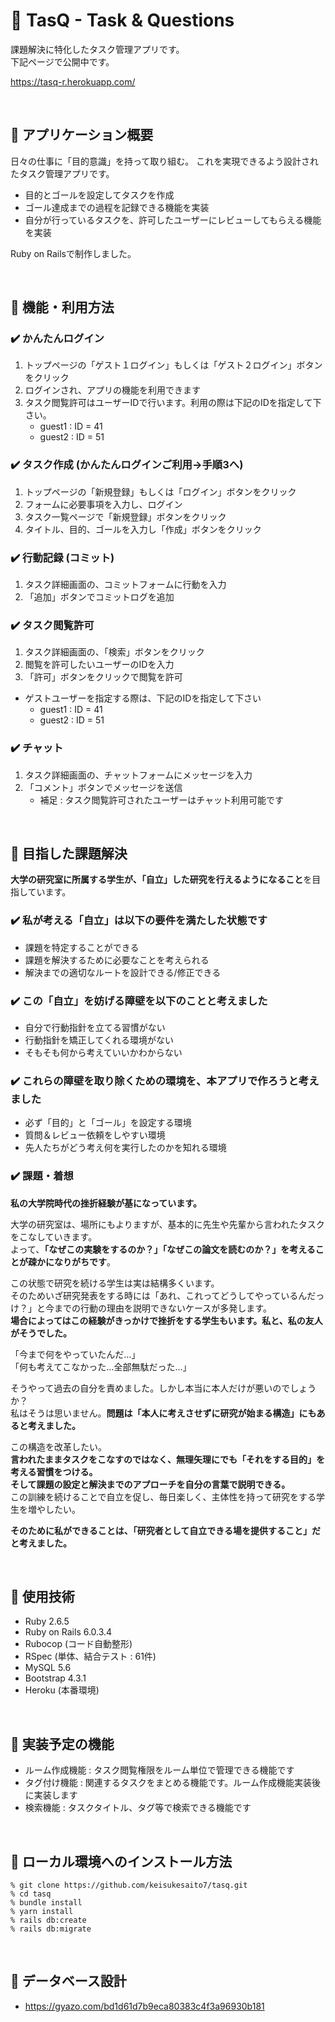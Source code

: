 # :pushpin: TasQ - Task & Questions

課題解決に特化したタスク管理アプリです。  
下記ページで公開中です。  

https://tasq-r.herokuapp.com/

<br>

## :pushpin: アプリケーション概要

日々の仕事に「目的意識」を持って取り組む。
これを実現できるよう設計されたタスク管理アプリです。

* 目的とゴールを設定してタスクを作成
* ゴール達成までの過程を記録できる機能を実装
* 自分が行っているタスクを、許可したユーザーにレビューしてもらえる機能を実装

Ruby on Railsで制作しました。

<br>

## :pushpin: 機能・利用方法

### :heavy_check_mark: かんたんログイン

1. トップページの「ゲスト１ログイン」もしくは「ゲスト２ログイン」ボタンをクリック
2. ログインされ、アプリの機能を利用できます
3. タスク閲覧許可はユーザーIDで行います。利用の際は下記のIDを指定して下さい。
    * guest1 : ID = 41
    * guest2 : ID = 51

### :heavy_check_mark: タスク作成 (かんたんログインご利用→手順3へ)

1. トップページの「新規登録」もしくは「ログイン」ボタンをクリック
2. フォームに必要事項を入力し、ログイン
3. タスク一覧ページで「新規登録」ボタンをクリック
4. タイトル、目的、ゴールを入力し「作成」ボタンをクリック

### :heavy_check_mark: 行動記録 (コミット)

1. タスク詳細画面の、コミットフォームに行動を入力
2. 「追加」ボタンでコミットログを追加


### :heavy_check_mark: タスク閲覧許可

1. タスク詳細画面の、「検索」ボタンをクリック
2. 閲覧を許可したいユーザーのIDを入力
3. 「許可」ボタンをクリックで閲覧を許可
* ゲストユーザーを指定する際は、下記のIDを指定して下さい
    * guest1 : ID = 41
    * guest2 : ID = 51

### :heavy_check_mark: チャット

1. タスク詳細画面の、チャットフォームにメッセージを入力
2. 「コメント」ボタンでメッセージを送信
    * 補足 : タスク閲覧許可されたユーザーはチャット利用可能です

<br>

## :pushpin: 目指した課題解決

**大学の研究室に所属する学生が、「自立」した研究を行えるようになること**を目指しています。

### :heavy_check_mark: 私が考える「自立」は以下の要件を満たした状態です
* 課題を特定することができる
* 課題を解決するために必要なことを考えられる
* 解決までの適切なルートを設計できる/修正できる
    
### :heavy_check_mark: この「自立」を妨げる障壁を以下のことと考えました
* 自分で行動指針を立てる習慣がない
* 行動指針を矯正してくれる環境がない
* そもそも何から考えていいかわからない
    
### :heavy_check_mark: これらの障壁を取り除くための環境を、本アプリで作ろうと考えました
* 必ず「目的」と「ゴール」を設定する環境
* 質問＆レビュー依頼をしやすい環境
* 先人たちがどう考え何を実行したのかを知れる環境

### :heavy_check_mark: 課題・着想

**私の大学院時代の挫折経験が基になっています。**

大学の研究室は、場所にもよりますが、基本的に先生や先輩から言われたタスクをこなしていきます。  
よって、**「なぜこの実験をするのか？」「なぜこの論文を読むのか？」を考えることが疎かになりがちです**。

この状態で研究を続ける学生は実は結構多くいます。  
そのためいざ研究発表をする時には「あれ、これってどうしてやっているんだっけ？」と今までの行動の理由を説明できないケースが多発します。  
**場合によってはこの経験がきっかけで挫折をする学生もいます。私と、私の友人がそうでした。**

「今まで何をやっていたんだ…」  
「何も考えてこなかった…全部無駄だった…」

そうやって過去の自分を責めました。しかし本当に本人だけが悪いのでしょうか？  
私はそうは思いません。**問題は「本人に考えさせずに研究が始まる構造」にもあると考えました。**

この構造を改革したい。  
**言われたままタスクをこなすのではなく、無理矢理にでも「それをする目的」を考える習慣をつける。**  
**そして課題の設定と解決までのアプローチを自分の言葉で説明できる。**  
この訓練を続けることで自立を促し、毎日楽しく、主体性を持って研究をする学生を増やしたい。

**そのために私ができることは、「研究者として自立できる場を提供すること」だと考えました。**

<br>

## :pushpin: 使用技術

* Ruby 2.6.5
* Ruby on Rails 6.0.3.4
* Rubocop (コード自動整形)
* RSpec (単体、結合テスト : 61件)
* MySQL 5.6
* Bootstrap 4.3.1
* Heroku (本番環境)

<br>

## :pushpin: 実装予定の機能

* ルーム作成機能 : タスク閲覧権限をルーム単位で管理できる機能です
* タグ付け機能 : 関連するタスクをまとめる機能です。ルーム作成機能実装後に実装します
* 検索機能 : タスクタイトル、タグ等で検索できる機能です

<br>

## :pushpin: ローカル環境へのインストール方法

```
% git clone https://github.com/keisukesaito7/tasq.git
% cd tasq
% bundle install
% yarn install
% rails db:create
% rails db:migrate
```

<br>

## :pushpin: データベース設計

* https://gyazo.com/bd1d61d7b9eca80383c4f3a96930b181

